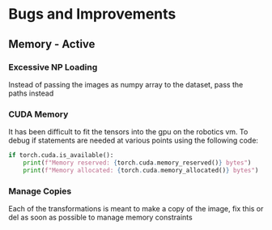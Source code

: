 # Bugs and Improvements

## Memory - Active
### Excessive NP Loading
Instead of passing the images as numpy array to the dataset, pass the paths instead

### CUDA Memory
It has been difficult to fit the tensors into the gpu on the robotics vm. To debug if 
statements are needed at various points using the following code:
```python
if torch.cuda.is_available():
    print(f"Memory reserved: {torch.cuda.memory_reserved()} bytes")
    print(f"Memory allocated: {torch.cuda.memory_allocated()} bytes")
```

### Manage Copies
Each of the transformations is meant to make a copy of the image, fix this or del as 
soon as possible to manage memory constraints